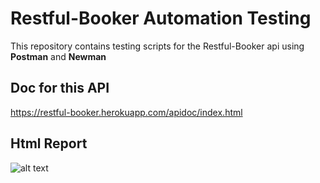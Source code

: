 # Restful-Booker Automation Testing

This repository contains testing scripts for the Restful-Booker api using **Postman** and **Newman**

## Doc for this API 

https://restful-booker.herokuapp.com/apidoc/index.html

## Html Report
![alt text](https://github.com/greatrifat/RestfulBooker-Postman/tree/main/newman-Report-Extra/report.png)

